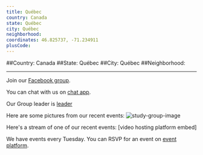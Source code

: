 ```yaml
---
title: Québec
country: Canada
state: Québec
city: Québec
neighborhood: 
coordinates: 46.825737, -71.234911
plusCode:
---
```


##Country: Canada
##State: Québec
##City: Québec
##Neighborhood: 
*****
Join our [Facebook group](https://www.facebook.com/groups/free.code.camp.quebec.city).

You can chat with us on [chat app]().

Our Group leader is [leader]()

Here are some pictures from our recent events:
![study-group-image]()

Here's a stream of one of our recent events:
[video hosting platform embed]

We have events every Tuesday. You can RSVP for an event on [event platform]().
